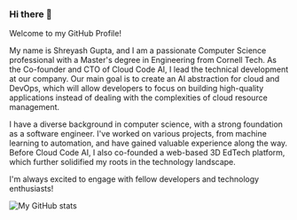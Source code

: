 ### Hi there 👋

Welcome to my GitHub Profile!

My name is Shreyash Gupta, and I am a passionate Computer Science professional with a Master's degree in Engineering from Cornell Tech. As the Co-founder and CTO of Cloud Code AI, I lead the technical development at our company. Our main goal is to create an AI abstraction for cloud and DevOps, which will allow developers to focus on building high-quality applications instead of dealing with the complexities of cloud resource management.

I have a diverse background in computer science, with a strong foundation as a software engineer. I've worked on various projects, from machine learning to automation, and have gained valuable experience along the way. Before Cloud Code AI, I also co-founded a web-based 3D EdTech platform, which further solidified my roots in the technology landscape.

I'm always excited to engage with fellow developers and technology enthusiasts!

![My GitHub stats](https://github-readme-stats-shreyashkguptas-projects.vercel.app/api?username=shreyashkgupta&include_orgs=true&role=OWNER,COLLABORATOR)

<!--
![My GitHub Stats](https://github-readme-stats.vercel.app/api?username=shreyashkgupta&show_icons=true&theme=radical&count_private=true)
**shreyashkgupta/shreyashkgupta** is a ✨ _special_ ✨ repository because its `README.md` (this file) appears on your GitHub profile.

Here are some ideas to get you started:

- 🔭 I’m currently working on ...
- 🌱 I’m currently learning ...
- 👯 I’m looking to collaborate on ...
- 🤔 I’m looking for help with ...
- 💬 Ask me about ...
- 📫 How to reach me: ...
- 😄 Pronouns: ...
- ⚡ Fun fact: ...
-->
